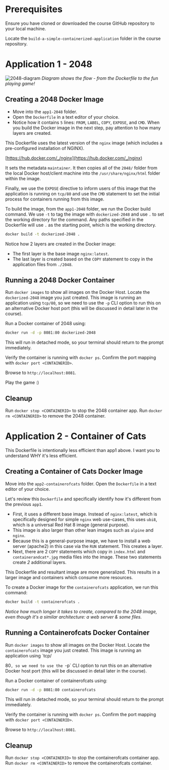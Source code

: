 # Prerequisites

Ensure you have cloned or downloaded the course GitHub repository to your local machine.

Locate the `build-a-simple-containerized-application` folder in the course repository.

# Application 1 - 2048

![2048-diagram](files/2048-game.png)
*Diagram shows the flow - from the Dockerfile to the fun playing game!*

## Creating a 2048 Docker Image

- Move into the `app1-2048` folder.
- Open the `Dockerfile` in a text editor of your choice.
- Notice how it contains `5` lines: `FROM`, `LABEL`, `COPY`, `EXPOSE`, and `CMD`. When you build the Docker image in the next step, pay attention to how many layers are created.

This Dockerfile uses the latest version of the `nginx` image (which includes a pre-configured installation of NGINX).

[https://hub.docker.com/_/nginx](https://hub.docker.com/_/nginx)

It sets the metadata `maintainer`. It then copies all of the `2048/` folder from the local Docker host/client machine into the `/usr/share/nginx/html` folder within the image.

Finally, we use the `EXPOSE` directive to inform users of this image that the application is running on `tcp/80` and use the `CMD` statement to set the initial process for containers running from this image.

To build the image, from the `app1-2048` folder, we run the Docker build command. We use `-t` to tag the image with `dockerized-2048` and use `.` to set the working directory for the command. Any paths specified in the Dockerfile will use `.` as the starting point, which is the working directory.

```sh
docker build -t dockerized-2048 .
```

Notice how 2 layers are created in the Docker image:

- The first layer is the base image `nginx:latest`.
- The last layer is created based on the `COPY` statement to copy in the application files from `./2048`.

## Running a 2048 Docker Container

Run `docker images` to show all images on the Docker Host. Locate the `dockerized-2048` image you just created. This image is running an application using `tcp/80`, so we need to use the `-p` CLI option to run this on an alternative Docker host port (this will be discussed in detail later in the course).

Run a Docker container of 2048 using:

```sh
docker run -d -p 8081:80 dockerized-2048
```

This will run in detached mode, so your terminal should return to the prompt immediately.

Verify the container is running with `docker ps`. Confirm the port mapping with `docker port <CONTAINERID>`.

Browse to `http://localhost:8081`.

Play the game :)

## Cleanup

Run `docker stop <CONTAINERID>` to stop the 2048 container app. Run `docker rm <CONTAINERID>` to remove the 2048 container.

# Application 2 - Container of Cats

This Dockerfile is intentionally less efficient than app1 above. I want you to understand WHY it's less efficient.

## Creating a Container of Cats Docker Image

Move into the `app2-containerofcats` folder. Open the `Dockerfile` in a text editor of your choice.

Let's review this `Dockerfile` and specifically identify how it's different from the previous `app1`.

- First, it uses a different base image. Instead of `nginx:latest`, which is specifically designed for simple `nginx` web use-cases, this uses `ubi8`, which is a universal Red Hat 8 image (general purpose).
- This image is also larger than other lean images such as `alpine` and `nginx`.
- Because this is a general-purpose image, we have to install a web server (apache2) in this case via the `RUN` statement. This creates a layer.
- Next, there are 2 `COPY` statements which copy in `index.html` and `containerandcat*.jpg` media files into the image. These two statements create _2_ additional layers.

This Dockerfile and resultant image are more generalized. This results in a larger image and containers which consume more resources.

To create a Docker image for the `containerofcats` application, we run this command:

```sh
docker build -t containerofcats .
```

*Notice how much longer it takes to create, compared to the 2048 image, even though it's a similar architecture: a web server & some files.*

## Running a Containerofcats Docker Container

Run `docker images` to show all images on the Docker Host. Locate the `containerofcats` image you just created. This image is running an application using `tcp/

80`, so we need to use the `-p` CLI option to run this on an alternative Docker host port (this will be discussed in detail later in the course).

Run a Docker container of containerofcats using:

```sh
docker run -d -p 8081:80 containerofcats
```

This will run in detached mode, so your terminal should return to the prompt immediately.

Verify the container is running with `docker ps`. Confirm the port mapping with `docker port <CONTAINERID>`.

Browse to `http://localhost:8081`.

## Cleanup

Run `docker stop <CONTAINERID>` to stop the containerofcats container app. Run `docker rm <CONTAINERID>` to remove the containerofcats container.

